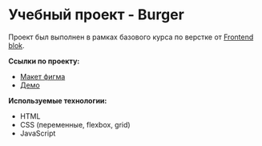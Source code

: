 # Учебный проект - Burger
Проект был выполнен в рамках базового курса по верстке от  [Frontend blok](https://frontendBlok.com/).

**Ссылки по проекту:**
- [Макет фигма](https://www.figma.com/design/yY6mGWEgRBtw0KwYZKeqVd/Burgers-Menu-Responsive-(Copy)?node-id=0-1&t=NjcA8Pe3rwrcca0c-1)
- [Демо](https://yulia19889988.github.io/FrontendBlok-Module01-Burger/)

**Используемые технологии:**
- HTML
- CSS (переменные, flexbox, grid)
- JavaScript